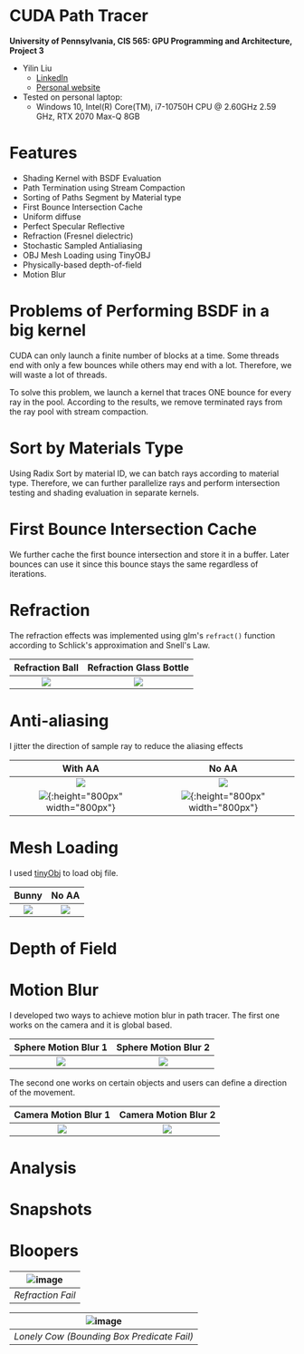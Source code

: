 CUDA Path Tracer
================

**University of Pennsylvania, CIS 565: GPU Programming and Architecture, Project 3**


* Yilin Liu
  * [LinkedIn](https://www.linkedin.com/in/yilin-liu-9538ba1a5/)
  * [Personal website](https://www.yilin.games)
* Tested on personal laptop:
  - Windows 10, Intel(R) Core(TM), i7-10750H CPU @ 2.60GHz 2.59 GHz, RTX 2070 Max-Q 8GB

Features
=============
* Shading Kernel with BSDF Evaluation
* Path Termination using Stream Compaction
* Sorting of Paths Segment by Material type
* First Bounce Intersection Cache
* Uniform diffuse
* Perfect Specular Reflective
* Refraction (Fresnel dielectric)
* Stochastic Sampled Antialiasing
* OBJ Mesh Loading using TinyOBJ
* Physically-based depth-of-field
* Motion Blur

Problems of Performing BSDF in a big kernel 
============
CUDA can only launch a finite number of blocks at a time. Some threads end with only a few bounces while others may end with a lot. Therefore, we will waste a lot of threads. 

To solve this problem, we  launch a kernel that traces ONE bounce for every ray in the pool. According to the results, we remove terminated rays from the ray pool with stream compaction. 

Sort by Materials Type 
============
Using Radix Sort by material ID, we can batch rays according to material type. Therefore, we can further parallelize rays and perform intersection testing and shading evaluation in separate kernels. 

First Bounce Intersection Cache
============
We further cache the first bounce intersection and store it in a buffer. Later bounces can use it since this bounce stays the same regardless of iterations. 

Refraction
===========
The refraction effects was implemented using glm's `refract()` function according to Schlick's approximation and Snell's Law. 

| Refraction Ball | Refraction Glass Bottle |
:-------:|:-------:
|![](img/refraction.png)|![](img/refraction2.png)|

Anti-aliasing
===========
I jitter the direction of sample ray to reduce the aliasing effects

| With AA | No AA |
:-------:|:-------:
|![](img/AA.png)|![](img/NO_AA.png)|
|![](img/aa_large.png ){:height="800px" width="800px"} | ![](img/noAA_large.png){:height="800px" width="800px"}|

Mesh Loading
===========
I used [tinyObj](https://github.com/tinyobjloader/tinyobjloader) to load obj file.

| Bunny | No AA |
:-------:|:-------:
|![](img/AA.png)|![](img/bunny_refract.png)|

Depth of Field
============

Motion Blur
===========
I developed two ways to achieve motion blur in path tracer. The first one works on the camera and it is global based.

| Sphere Motion Blur 1 | Sphere Motion Blur 2 |
:-------:|:-------:
|![](img/motion_blur_object.png)|![](img/motion_blur_object2.png)|


The second one works on certain objects and users can define a direction of the movement. 

| Camera Motion Blur 1 | Camera Motion Blur 2 |
:-------:|:-------:
|![](img/motion_blur_camera.png)|![](img/motion_blur_camera2.png)|

Analysis
===============

Snapshots
===============


Bloopers
===============
  |![image](img/bloopers/refract_fail.png)|
  |:--:| 
  | *Refraction Fail* |
  
  |![image](img/bloopers/cow1.png)|
  |:--:| 
  | *Lonely Cow (Bounding Box Predicate Fail)* |